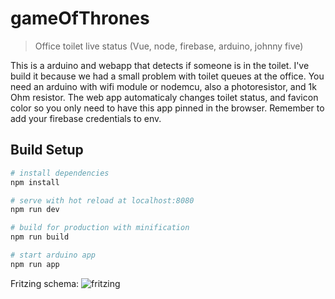 # gameOfThrones

> Office toilet live status (Vue, node, firebase, arduino, johnny five)

This is a arduino and webapp that detects if someone is in the toilet. I've build it because we had a small problem with toilet queues at the office. You need an arduino with wifi module or nodemcu, also a photoresistor, and 1k Ohm resistor. The web app automaticaly changes toilet status, and favicon color so you only need to have this app pinned in the browser. 
Remember to add your firebase credentials to env.


## Build Setup

``` bash
# install dependencies
npm install

# serve with hot reload at localhost:8080
npm run dev

# build for production with minification
npm run build

# start arduino app
npm run app
```
Fritzing schema:
<img src="http://johnny-five.io/img/breadboard/photoresistor.png"
     alt="fritzing" />


